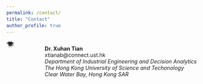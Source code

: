 ```yaml
---
permalink: /contact/
title: "Contact"
author_profile: true
---
```



<div class="row">
  <div class="column" style="float:left; width:20%">
    <img src="Picture2.png" width="20%" > 
  </div>
  <div class="column" style="float:left;width=80%">
  <p> <b>Dr. Xuhan Tian</b> <br>
    xtianab@connect.ust.hk <br>
    <i> Department of Industrial Engineering and Decision Analytics <br>
      The Hong Kong University of Science and Techonology  <br>
      Clear Water Bay, Hong Kong SAR </i>
   </p>  
  </div>
</div>

